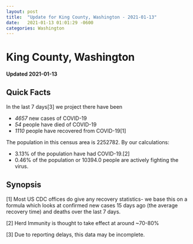 ```yaml
---
layout: post
title:  "Update for King County, Washington - 2021-01-13"
date:   2021-01-13 01:01:29 -0600
categories: Washington
---
```


# King County, Washington
#### Updated 2021-01-13

## Quick Facts

In the last 7 days[3] we project there have been
- *4657* new cases of COVID-19
- *54* people have died of COVID-19
- *1110* people have recovered from COVID-19[1]

The population in this census area is 2252782. By our calculations:
- 3.13% of the population have had COVID-19.[2]
- 0.46% of the population or 10394.0 people are actively fighting the virus.

## Synopsis




[1] Most US CDC offices do give any recovery statistics- we base this on a formula which looks at confirmed new cases
15 days ago (the average recovery time) and deaths over the last 7 days.

[2] Herd Immunity is thought to take effect at around ~70-80%

[3] Due to reporting delays, this data may be incomplete.
 
    